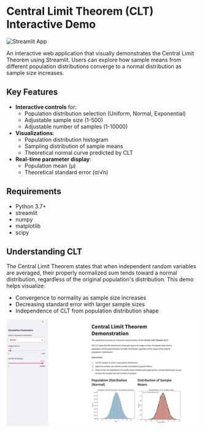 # Central Limit Theorem (CLT) Interactive Demo

![Streamlit App](https://static.streamlit.io/badges/streamlit_badge_black_white.svg)

An interactive web application that visually demonstrates the Central Limit Theorem using Streamlit. Users can explore how sample means from different population distributions converge to a normal distribution as sample size increases.

## Key Features

- **Interactive controls** for:
  - Population distribution selection (Uniform, Normal, Exponential)
  - Adjustable sample size (1-500)
  - Adjustable number of samples (1-10000)
- **Visualizations**:
  - Population distribution histogram
  - Sampling distribution of sample means
  - Theoretical normal curve predicted by CLT
- **Real-time parameter display**:
  - Population mean (μ)
  - Theoretical standard error (σ/√n)


## Requirements
- Python 3.7+
- streamlit
- numpy
- matplotlib
- scipy

## Understanding CLT
The Central Limit Theorem states that when independent random variables are averaged, their properly normalized sum tends toward a normal distribution, regardless of the original population's distribution. This demo helps visualize:
- Convergence to normality as sample size increases
- Decreasing standard error with larger sample sizes
- Independence of CLT from population distribution shape

![Demo Screenshot](image/app-screenshot.png)